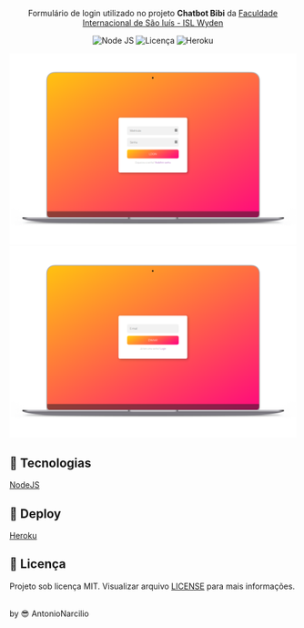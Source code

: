 
<p align="center"> 
  Formulário de login utilizado no projeto <b>Chatbot Bibi</b> da 
  <a href="http://www.amelhorfaculdadedomaranhao.com.br">Faculdade Internacional de São luís - ISL Wyden </a>  
</p>

<p align="center">
  <img src="https://img.shields.io/static/v1?label=node.js&message=12.18.2&color=037400&labelColor=025800" alt="Node JS" />

  <img src="https://img.shields.io/static/v1?label=license&message=MIT&color=C20101&labelColor=AA0000" alt="Licença" />
 
  <img src="https://img.shields.io/static/v1?label=deploy&message=heroku&color=8B6BB0&labelColor=6D548B" alt="Heroku" />

</p>

<p align="center"> 
  <a href="https://bibi-login.herokuapp.com">
    <img alt="Login" src=".github/login.png" title="Login"/>
      <br>
    <img alt="Recuperar senha" src=".github/recuperar-senha.png"  title="Recuperar senha"/>
  </a>  
</p>





## 🚀 Tecnologias 

[NodeJS](https://nodejs.org/en/)


## 🎯 Deploy 

[Heroku](https://www.heroku.com)


## 📃 Licença

Projeto sob licença MIT. Visualizar arquivo [LICENSE](LICENSE.md) para mais informações.

<br>
by 😎 AntonioNarcilio
